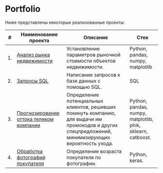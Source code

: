 # Portfolio
Ниже представлены некоторые реализованные проекты:

| #    | Наименование проекта                | Описание                                                     | Стек                                                         |
| ---- | ------------------------------------------------------------ | ------------------------------------------------------------ | ------------------------------------------------------------ |
| 1.   | [Анализ рынка недвижимости](https://github.com/Dodukhov/Portfolio/tree/main/Realty_analysis) | Установление параметров рыночной стоимости объектов недвижимости. | Python, pandas, numpy, <br/> matplotlib       |
| 2.   | [Запросы SQL](https://github.com/Dodukhov/Portfolio/tree/main/SQL_Project) | Написание запросов к базе данных с помощью SQL. | SQL       |
| 3.   | [Прогнозирование оттока телеком компании](https://github.com/Dodukhov/Portfolio/tree/main/Churn_Prediction) | Определение потенциальных клиентов, решивших покинуть компанию, для выдачи им промокодов и других спецпредложений, минимизирующих вероятность ухода.   | Python, pandas, numpy, <br/> matplotlib, phik, sklearn, catboost. |
| 4.   | [Обработка фотографий покупателя](https://github.com/Dodukhov/Portfolio/tree/main/Computer_vision) | Определение возраста покупателя по фотографии.   | Python, keras. |
